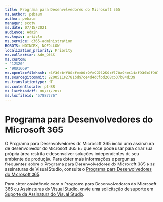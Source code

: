 ```yaml
---
title: Programa para Desenvolvedores do Microsoft 365
ms.author: pebaum
author: pebaum
manager: scotv
ms.date: 07/15/2021
audience: Admin
ms.topic: article
ms.service: o365-administration
ROBOTS: NOINDEX, NOFOLLOW
localization_priority: Priority
ms.collection: Adm_O365
ms.custom:
- "12320"
- "9001669"
ms.openlocfilehash: a6f36ebff88efee00c0fc9256250cf570a04e614af936b8f907d564e0e82398f
ms.sourcegitcommit: 920051182781bd97ce4d4d6fbd268cb37b84d239
ms.translationtype: HT
ms.contentlocale: pt-BR
ms.lasthandoff: 08/11/2021
ms.locfileid: "57887376"
---
```

# <a name="microsoft-365-developer-program"></a>Programa para Desenvolvedores do Microsoft 365

O Programa para Desenvolvedores do Microsoft 365 inclui uma assinatura de desenvolvedor do Microsoft 365 E5 que você pode usar para criar sua própria área restrita e desenvolver soluções independentes do seu ambiente de produção. Para obter mais informações e perguntas frequentes sobre o Programa para Desenvolvedores do Microsoft 365 e as assinaturas do Visual Studio, consulte o [Programa para Desenvolvedores do Microsoft 365](https://docs.microsoft.com/office/developer-program/microsoft-365-developer-program).

Para obter assistência com o Programa para Desenvolvedores do Microsoft 365 ou Assinaturas do Visual Studio, envie uma solicitação de suporte em [Suporte da Assinatura do Visual Studio](https://visualstudio.microsoft.com/subscriptions/support/).